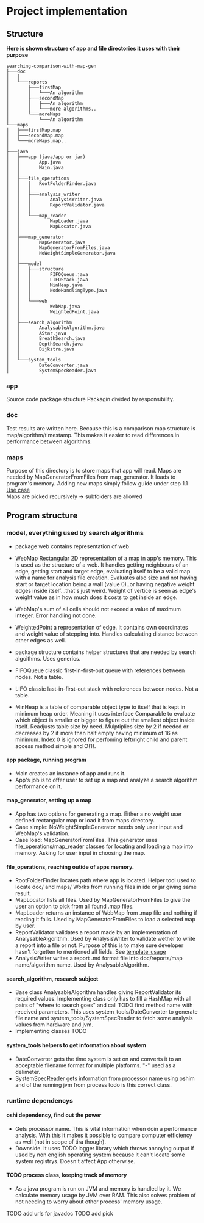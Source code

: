 # Project implementation

## Structure

**Here is shown structure of app and file directories it uses with their purpose**
```
searching-comparison-with-map-gen
├───doc
│   │  
│   └───reports
│       ├───firstMap
│       │   └───An algorithm
│       ├───secondMap
│       │   ├───An algorithm
│       │   └───more algorithms..
│       └───moreMaps
│           └───An algorithm
└───maps
│   ├───firstMap.map
│   ├───secondMap.map
│   └───moreMaps.map..
│    
├───java 
│   ├───app (java/app or jar)
│   │       App.java
│   │       Main.java
│   │
│   ├───file_operations
│   │   │   RootFolderFinder.java
│   │   │
│   │   ├───analysis_writer
│   │   │       AnalysisWriter.java
│   │   │       ReportValidator.java
│   │   │
│   │   └───map_reader
│   │           MapLoader.java
│   │           MapLocator.java
│   │
│   ├───map_generator
│   │       MapGenerator.java
│   │       MapGeneratorFromFiles.java
│   │       NoWeightSimpleGenerator.java
│   │
│   ├───model
│   │   ├───structure
│   │   │       FIFOQueue.java
│   │   │       LIFOStack.java
│   │   │       MinHeap.java
│   │   │       NodeHandlingType.java
│   │   │
│   │   └───web
│   │           WebMap.java
│   │           WeightedPoint.java
│   │
│   ├───search_algorithm
│   │       AnalysableAlgorithm.java
│   │       AStar.java
│   │       BreathSearch.java
│   │       DepthSearch.java
│   │       Dijkstra.java
│   │
│   └───system_tools
│           DateConverter.java
│           SystemSpecReader.java
```

### app
Source code package structure
Packagin divided by responsibility.

### doc
Test results are written here. Because this is a comparison map structure is map/algorithm/timestamp. This makes it easier to read differences in performance between algorithms.

### maps
Purpose of this directory is to store maps that app will read.
Maps are needed by MapGeneratorFromFiles from map_generator. It loads to program's memory.
Adding new maps simply follow guide under step 1.1 [Use case](https://github.com/kapistelijaKrisu/searching-comparison-with-map-gen/blob/master/doc/app_use_cases.md)  
Maps are picked recursively -> subfolders are allowed

## Program structure

### model, everything used by search algorithms
* package web contains representation of web
* WebMap Rectangular 2D representation of a map in app's memory. This is used as the structure of a web. It handles getting neighbours of an edge, getting start and target edge, evaluating itself to be a valid map with a name for analysis file creation. Evaluates also size and not having start or target location being a wall (value 0)..or having negative weight edges inside itself...that's just weird. Weight of vertice is seen as edge's weight value as in how much does it costs to get inside an edge.  
* WebMap's sum of all cells should not exceed a value of maximum integer. Error handling not done.
* WeightedPoint a representation of edge. It contains own coordinates and weight value of stepping into. Handles calculating distance between other edges as well.

* package structure contains helper structures that are needed by search algoithms. Uses generics.
* FIFOQueue classic first-in-first-out queue with references between nodes. Not a table.
* LIFO classic last-in-first-out stack with references between nodes. Not a table.
* MinHeap is a table of comparable object type to itself that is kept in minimum heap order. Meaning it uses interface Comparable to evaluate which object is smaller or bigger to figure out the smallest object inside itself. Readjusts table size by need. Mulptiplies size by 2 if needed or decreases by 2 if more than half empty having minimum of 16 as minimum. Index 0 is ignored for perfoming left/right child and parent access method simple and O(1).
#### app package, running program
* Main creates an instance of app and runs it.
* App's job is to offer user to set up a map and analyze a search algorithm performance on it.

#### map_generator, setting up a map
* App has two options for generating a map. Either a no weight user defined rectangular map or load it from maps directory.
* Case simple: NoWeightSimpleGenerator needs only user input and WebMap's validation.
* Case load: MapGeneratorFromFiles. This generator uses file_operations/map_reader classes for locating and loading a map into memory. Asking for user input in choosing the map.

#### file_operations, reaching outide of apps memory.
* RootFolderFinder locates path where app is located. Helper tool used to locate doc/ and maps/ Works from running files in ide or jar giving same result.
* MapLocator lists all files. Used by MapGeneratorFromFiles to give the user an option to pick from all found .map files.
* MapLoader returns an instance of WebMap from .map file and nothing if reading it fails. Used by MapGeneratorFromFiles to load a selected map by user.
* ReportValidator validates a report made by an implementation of AnalysableAlgorithm. Used by AnalysisWriter to validate wether to write a report into a file or not. Purpose of this is to make sure developer hasn't forgetten to mentioned all fields. See [template_usage](https://github.com/kapistelijaKrisu/searching-comparison-with-map-gen/blob/master/doc/template_usage.md)  
* AnalysisWriter writes a report .md format file into doc/reports/map name/algorithm name. Used by AnalysableAlgorithm.

#### search_algorithm, research subject
* Base class AnalysableAlgorithm handles giving ReportValidator its required values. Implementing class only has to fill a HashMap with all pairs of "where to search goes" and call
TODO find method name with received parameters. This uses system_tools/DateConverter to generate file name and system_tools/SystemSpecReader to fetch some analysis values from hardware and jvm.
* Implementing classes TODO

#### system_tools helpers to get information about system
* DateConverter gets the time system is set on and converts it to an acceptable filename format for multiple platforms. "-" used as a delimeter.
* SystemSpecReader gets information from processor name using oshim and of the running jvm from process todo is this correct class. 

### runtime dependencys
#### oshi dependency, find out the power
* Gets processor name. This is vital information when doin a performance analysis. With this it makes it possible to compare computer efficiency as well (not in scope of tira though).
* Downside. It uses TODO logger library which throws annoying output if used by non english operating system because it can't locate some system registrys. Doesn't affect App otherwise.

#### TODO process class, keeping track of memory
* As a java program is run on JVM and memory is handled by it. We calculate memory usage by JVM over RAM. This also solves problem of not needing to worry about other process' memory usage. 


TODO add urls for javadoc
TODO add pick